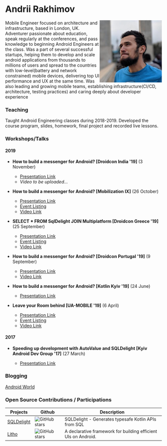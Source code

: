 # Andrii Rakhimov

<img height="200" src="img/avatar.jpeg" alt="Andrii Rakhimov" align="right"/>

Mobile Engineer focused on architecture and infrastructure, based in London, UK. Adventurer passionate about education, speak regularly at the conferences, and pass knowledge to beginning Android Engineers at the class. Was a part of several successful startups, helping them to develop and scale android applications from thousands to millions of users and spread to the countries with low-level(battery and network constrained) mobile devices, delivering top UI performance and UX at the same time. Was also leading and growing mobile teams, establishing infrastructure(CI/CD, architecture, testing practices) and caring deeply about developer experience

### Teaching

Taught Android Engineering classes during 2018-2019. Developed the course program, slides, homework, final project and recorded live lessons.

### Workshops/Talks

#### 2019

- **How to build a messenger for Android? [Droidcon India '19]** (3 November)

  - [Presentation Link](https://speakerdeck.com/arg/how-to-build-a-messenger-v3-dot-0)
  - *Video to be uploaded...*

- **How to build a messenger for Android? [Mobilization IX]** (26 October)

  - [Presentation Link](https://speakerdeck.com/arg/how-to-build-a-messenger-revised)
  - [Event Listing](https://web.archive.org/web/20190928092623/https://2019.mobilization.pl/index.html)
  - [Video Link](https://www.youtube.com/watch?v=DfS6lSfAkfc)

- **SELECT * FROM SqlDelight JOIN Multiplatform [Droidcon Greece '19]** (25 September)

  - [Presentation Link](https://speakerdeck.com/arg/select-sqldelight-join-multiplatform)
  - [Event Listing](https://web.archive.org/web/20190921200216/https://droidcon.gr/agenda/)
  - [Video Link](https://www.youtube.com/watch?v=fFzJ54O9Y2Q)

- **How to build a messenger for Android? [Droidcon Portugal '19]** (9 September)

  - [Presentation Link](https://speakerdeck.com/arg/how-to-build-a-messenger-revised)
  - [Video Link](https://www.youtube.com/watch?v=bK227x21oj4)

- **How to build a messenger for Android?  [Kotlin Kyiv '19]** (24 June)

  - [Presentation Link](https://speakerdeck.com/arg/how-to-build-a-messenger-on-android)

- **Leave your Room behind [UA-MOBILE '19]** (6 April)

  - [Presentation Link](https://speakerdeck.com/arg/leave-your-room-behind)
  - [Event Listing](https://web.archive.org/web/20190929054331/http://www.uamobile.org/uk/topics)
  - [Video Link](https://youtu.be/yJfhVvqwLsM)

#### 2017

- **Speeding up development with AutoValue and SQLDelight [Kyiv Android Dev Group '17]** (27 March)

  - [Presentation Link](https://speakerdeck.com/arg/speeding-up-development-with-autovalue-and-sqldelight)

### Blogging

 [Android World](http://ar-g.github.io/)

### Open Source Contributions / Participations

| Projects                                                                 | Github                                                                                                               | Description                                                                                                                                                                                                           |
| --------------------------------------------------------------------------------------- | -------------------------------------------------------------------------------------------------------------------- | --------------------------------------------------------------------------------------------------------------------------------------------------------------------------------------------------------------------- |
| [SQLDelight](https://github.com/cashapp/sqldelight)                                             | ![GitHub stars](https://img.shields.io/github/stars/cashapp/sqldelight.svg?style=flat&label=Stars)                       | SQLDelight - Generates typesafe Kotlin APIs from SQL                                                                                                                                                                   |
| [Litho](https://github.com/facebook/litho)                             | ![GitHub stars](https://img.shields.io/github/stars/facebook/litho.svg?style=flat&label=Stars)               | A declarative framework for building efficient UIs on Android.                                                                                                                                    |
